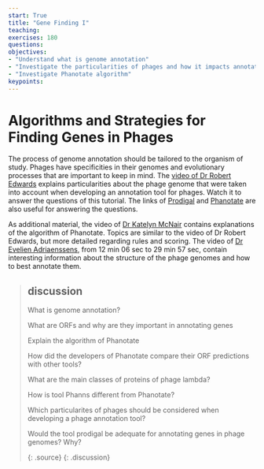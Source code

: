 ```yaml
---
start: True
title: "Gene Finding I"
teaching: 
exercises: 180
questions:
objectives:
- "Understand what is genome annotation"
- "Investigate the particularities of phages and how it impacts annotation"
- "Investigate Phanotate algorithm"
keypoints:
---
```


# Algorithms and Strategies for Finding Genes in Phages

The process of genome annotation should be tailored to the organism of study. Phages have specificities in their genomes and evolutionary processes that are important to keep in mind. The [video of Dr Robert Edwards](https://www.youtube.com/watch?v=ecJ1DqVvuFE&pp=ygUJcGhhbm90YXRl) explains particularities about the phage genome that were taken into account when developing an annotation tool for phages. Watch it to answer the questions of this tutorial. The links of [Prodigal](https://github.com/hyattpd/Prodigal) and [Phanotate](https://academic.oup.com/bioinformatics/article/35/22/4537/5480131) are also useful for answering the questions.   

As additional material, the video of [Dr Katelyn McNair](https://www.youtube.com/watch?v=gvnPsA1S6GY&pp=ygUJcGhhbm90YXRl) contains explanations of the algorithm of Phanotate. Topics are similar to the video of Dr Robert Edwards, but more detailed regarding rules and scoring. The video of [Dr Evelien Adriaenssens](https://www.youtube.com/watch?v=wO1w1Z1Or1w&pp=ygUJcGhhbm90YXRl), from 12 min 06 sec to 29 min 57 sec, contain interesting information about the structure of the phage genomes and how to best annotate them.    

> ## discussion
> 
> What is genome annotation?
> 
> What are ORFs and why are they important in annotating genes
>
> Explain the algorithm of Phanotate
>
> How did the developers of Phanotate compare their ORF predictions with other tools?
>
> What are the main classes of proteins of phage lambda?
>
> How is tool Phanns different from Phanotate?
>
> Which particularites of phages should be considered when developing a phage annotation tool?
>
> Would the tool prodigal be adequate for annotating genes in phage genomes? Why?
> 
> {: .source}
{: .discussion}
